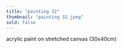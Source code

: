 ```yaml
---
title: "painting 32"
thumbnail: "painting 32.jpeg"
sold: false
---
```

acrylic paint on stretched canvas (30x40cm) 